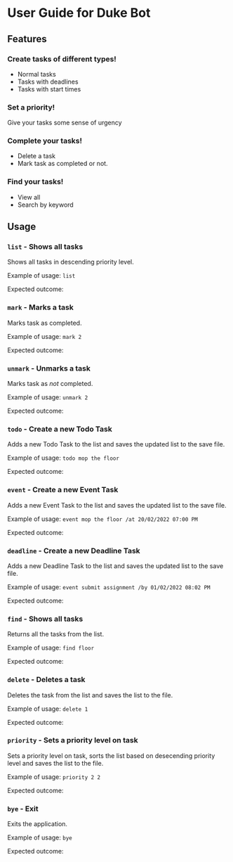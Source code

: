 # User Guide for Duke Bot

## Features 

### Create tasks of different types!

 + Normal tasks
 + Tasks with deadlines
 + Tasks with start times

### Set a priority!

 Give your tasks some sense of urgency
 
### Complete your tasks!
 
 + Delete a task
 + Mark task as completed or not.

### Find your tasks!

 + View all
 + Search by keyword

## Usage

### `list` - Shows all tasks

Shows all tasks in descending priority level.

Example of usage: `list`

Expected outcome:



### `mark` - Marks a task

Marks task as completed.

Example of usage: `mark 2`

Expected outcome:




### `unmark` - Unmarks a task

Marks task as *not* completed.

Example of usage: `unmark 2`

Expected outcome:




### `todo` - Create a new Todo Task

Adds a new Todo Task to the list and saves the updated list to the save file.

Example of usage: `todo mop the floor`

Expected outcome:




### `event` - Create a new Event Task

Adds a new Event Task to the list and saves the updated list to the save file.

Example of usage: `event mop the floor /at 20/02/2022 07:00 PM`

Expected outcome:




### `deadline` - Create a new Deadline Task

Adds a new Deadline Task to the list and saves the updated list to the save file.

Example of usage: `event submit assignment /by 01/02/2022 08:02 PM`

Expected outcome:




### `find` - Shows all tasks

Returns all the tasks from the list.

Example of usage: `find floor`

Expected outcome:




### `delete` - Deletes a task

Deletes the task from the list and saves the list to the file.

Example of usage: `delete 1`

Expected outcome:




### `priority` - Sets a priority level on task

Sets a priority level on task, sorts the list based on desecending priority level and saves the list to the file.

Example of usage: `priority 2 2`

Expected outcome:




### `bye` - Exit

Exits the application.

Example of usage: `bye`

Expected outcome:



